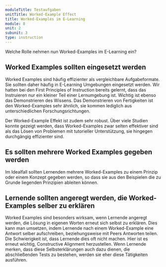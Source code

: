 ```yaml
---
moduleTitle: Testaufgaben
unitTitle: Worked-Example Effect
title: Worked-Examples im E-Learning
module: 8
unit: 2
subunit: 3
type: instruction
---
```


Welche Rolle nehmen nun Worked-Examples im E-Learning ein? 

## Worked Examples sollten eingesetzt werden

Worked Examples sind häufig effizienter als vergleichbare Aufgabeformate. Sie sollten daher häufig in E-Learning Umgebungen eingesetzt werden. Wir hatten bei den First Principles of Instruction bereits gelernt, dass das Instruieren nur ein kleiner Teil einer Lernumgebung ist. Wichtig ist ebenso das Demonstrieren des Wissens. Das Demonstrieren von Fertigkeiten ist den Worked-Examples sehr ähnlich, sie kommen lediglich aus unterschiedlichen Forschungsrichtungen. 

Der Worked-Example Effekt ist zudem sehr robust. Über viele Studien konnte gezeigt werden, dass Worked-Examples zwar selten effektiver sind als das Lösen von Problemen mit tutorieller Unterstützung, sie hingegen durchgängig effizienter sind. 

## Es sollten mehrere Worked Examples gegeben werden

Im Idealfall sollten Lernenden mehrere Worked-Examples zu einem Prinzip oder einem Konzept gegeben werden, so dass sie aus den Beispielen die zu Grunde liegenden Prinzipien ableiten können. 

## Lernende sollten angeregt werden, die Worked-Examples selber zu erklären

Worked Examples sind besonders wirksam, wenn Lernende angeregt werden, die Lösung in eigenen Worten erneut sich selbst zu erklären. Dies kann man umsetzen, indem Lernende nach einem Worked-Example eine Antwort selber aufschreiben, beziehungsweise mit Peers Antworten teilen. Die Schwierigkeit ist, dass Lernende dies oft nicht machen. Hier ist es erneut wichtig, Constructive Alignment herzustellen. Wenn Lernende merken, dass diese Selbsterklärungen auch dazu dienen, die abschließenden Tests zu bestehen, werden sie eher diese Tätigkeiten ausführen. 


